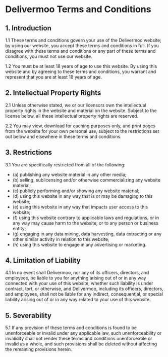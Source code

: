 <h1>Delivermoo Terms and Conditions</h1>

<h2>1. Introduction</h2>
<p>
    1.1 These terms and conditions govern your use of the Delivermoo website; by using our website, you accept these terms and conditions in full. If you disagree with these terms and conditions or any part of these terms and conditions, you must not use our website.
</p>
<p>
    1.2 You must be at least 18 years of age to use this website. By using this website and by agreeing to these terms and conditions, you warrant and represent that you are at least 18 years of age.
</p>

<h2>2. Intellectual Property Rights</h2>
<p>
    2.1 Unless otherwise stated, we or our licensors own the intellectual property rights in the website and material on the website. Subject to the license below, all these intellectual property rights are reserved.
</p>
<p>
    2.2 You may view, download for caching purposes only, and print pages from the website for your own personal use, subject to the restrictions set out below and elsewhere in these terms and conditions.
</p>

<h2>3. Restrictions</h2>
<p>
    3.1 You are specifically restricted from all of the following:
</p>
<ul>
    <li>(a) publishing any website material in any other media;</li>
    <li>(b) selling, sublicensing and/or otherwise commercializing any website material;</li>
    <li>(c) publicly performing and/or showing any website material;</li>
    <li>(d) using this website in any way that is or may be damaging to this website;</li>
    <li>(e) using this website in any way that impacts user access to this website;</li>
    <li>(f) using this website contrary to applicable laws and regulations, or in any way may cause harm to the website, or to any person or business entity;</li>
    <li>(g) engaging in any data mining, data harvesting, data extracting or any other similar activity in relation to this website;</li>
    <li>(h) using this website to engage in any advertising or marketing.</li>
</ul>

<h2>4. Limitation of Liability</h2>
<p>
    4.1 In no event shall Delivermoo, nor any of its officers, directors, and employees, be liable to you for anything arising out of or in any way connected with your use of this website, whether such liability is under contract, tort, or otherwise, and Delivermoo, including its officers, directors, and employees, shall not be liable for any indirect, consequential, or special liability arising out of or in any way related to your use of this website.
</p>

<h2>5. Severability</h2>
<p>
    5.1 If any provision of these terms and conditions is found to be unenforceable or invalid under any applicable law, such unenforceability or invalidity shall not render these terms and conditions unenforceable or invalid as a whole, and such provisions shall be deleted without affecting the remaining provisions herein.
</p>

</body>
</html>
